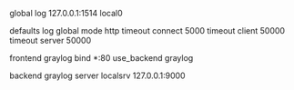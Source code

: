 global
	log         127.0.0.1:1514 local0

defaults
	log	global
	mode	http
    timeout connect 5000
    timeout client  50000
    timeout server  50000


frontend graylog
	bind *:80
	use_backend graylog

backend graylog
	server localsrv 127.0.0.1:9000
